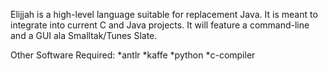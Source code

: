 Elijjah is a high-level language suitable for replacement Java. It is meant to
integrate into current C and Java projects. It will feature a command-line and
a GUI ala Smalltak/Tunes Slate.

Other Software Required:
  *antlr 
  *kaffe
  *python
  *c-compiler